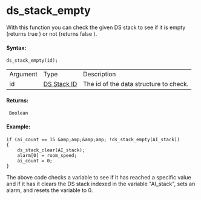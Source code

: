 # ds_stack_empty

With this function you can check the given DS stack to see if it is
empty (returns true ) or not (returns false ).

#### Syntax:

``` gml
ds_stack_empty(id);
```

|          |                                                                                                                |                                        |
|----------|----------------------------------------------------------------------------------------------------------------|----------------------------------------|
| Argument | Type                                                                                                           | Description                            |
| id       |  [DS Stack ID](../../../../../GameMaker_Language/GML_Reference/Data_Structures/DS_Stacks/ds_stack_create)  | The id of the data structure to check. |

#### Returns:

``` gml
 Boolean
```

#### Example:

``` gml
if (ai_count == 15 &amp;amp;&amp;amp; !ds_stack_empty(AI_stack))
{
    ds_stack_clear(AI_stack);
    alarm[0] = room_speed;
    ai_count = 0;
}
```

The above code checks a variable to see if it has reached a specific
value and if it has it clears the DS stack indexed in the variable
"AI_stack", sets an alarm, and resets the variable to 0.
